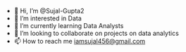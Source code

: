 - 👋 Hi, I’m @Sujal-Gupta2
- 👀 I’m interested in Data
- 🌱 I’m currently learning Data Analysts
- 💞️ I’m looking to collaborate on projects on data analytics
- 📫 How to reach me  iamsujal456@gmail.com

<!---
Sujal-Gupta2/Sujal-Gupta2 is a ✨ special ✨ repository because its `README.md` (this file) appears on your GitHub profile.
You can click the Preview link to take a look at your changes.
--->
